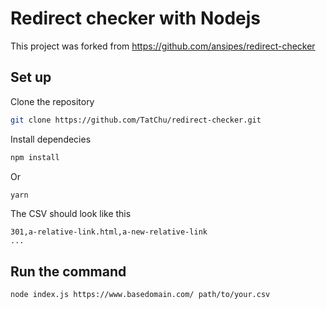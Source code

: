 # Redirect checker with Nodejs

This project was forked from https://github.com/ansipes/redirect-checker

## Set up

Clone the repository
```bash
git clone https://github.com/TatChu/redirect-checker.git
```

Install dependecies
```bash
npm install
```
Or 
```bash
yarn
```

The CSV should look like this
```csv
301,a-relative-link.html,a-new-relative-link
...
```

## Run the command
```bash
node index.js https://www.basedomain.com/ path/to/your.csv
```
